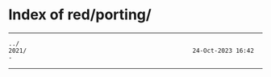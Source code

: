# Index of red/porting/

* * *

```
../
2021/                                              24-Oct-2023 16:42                   -
```

* * *
